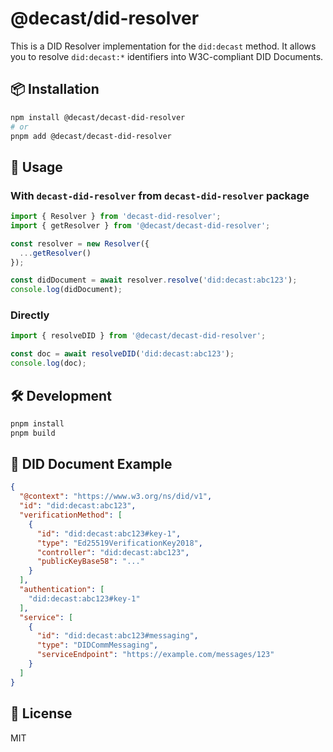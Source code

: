 # @decast/did-resolver

This is a DID Resolver implementation for the `did:decast` method. It allows you to resolve `did:decast:*` identifiers into W3C-compliant DID Documents.

## 📦 Installation

```bash
npm install @decast/decast-did-resolver
# or
pnpm add @decast/decast-did-resolver
```

## 🧩 Usage

### With `decast-did-resolver` from `decast-did-resolver` package

```ts
import { Resolver } from 'decast-did-resolver';
import { getResolver } from '@decast/decast-did-resolver';

const resolver = new Resolver({
  ...getResolver()
});

const didDocument = await resolver.resolve('did:decast:abc123');
console.log(didDocument);
```

### Directly

```ts
import { resolveDID } from '@decast/decast-did-resolver';

const doc = await resolveDID('did:decast:abc123');
console.log(doc);
```

## 🛠️ Development

```bash
pnpm install
pnpm build
```

## 📄 DID Document Example

```json
{
  "@context": "https://www.w3.org/ns/did/v1",
  "id": "did:decast:abc123",
  "verificationMethod": [
    {
      "id": "did:decast:abc123#key-1",
      "type": "Ed25519VerificationKey2018",
      "controller": "did:decast:abc123",
      "publicKeyBase58": "..."
    }
  ],
  "authentication": [
    "did:decast:abc123#key-1"
  ],
  "service": [
    {
      "id": "did:decast:abc123#messaging",
      "type": "DIDCommMessaging",
      "serviceEndpoint": "https://example.com/messages/123"
    }
  ]
}
```

## 📝 License

MIT
